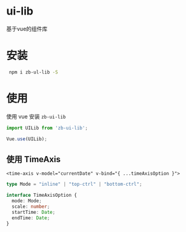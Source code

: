# ui-lib
基于vue的组件库

# 安装

``` bash
 npm i zb-ul-lib -S
```

# 使用

使用 vue 安装 `zb-ui-lib`  

``` javascript
import UILib from 'zb-ui-lib';

Vue.use(UILib);
```

## 使用 TimeAxis

`<time-axis v-model="currentDate" v-bind="{ ...timeAxisOption }">`  

``` typescript
type Mode = "inline" | "top-ctrl" | "bottom-ctrl";

interface TimeAxisOption {
  mode: Mode;
  scale: number;
  startTime: Date;
  endTime: Date;
}


```




